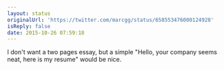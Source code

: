 ```yaml
---
layout: status
originalUrl: 'https://twitter.com/marcgg/status/658553476000124928'
isReply: false
date: 2015-10-26 07:59:18
---
```


I don't want a two pages essay, but a simple "Hello, your company seems neat, here is my resume" would be nice.
